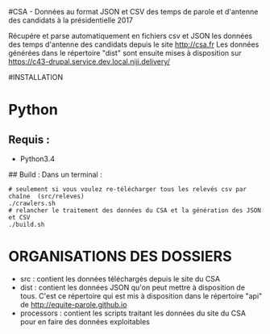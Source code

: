 #CSA - Données au format JSON et CSV des temps de parole et d'antenne des candidats à la présidentielle 2017

Récupére et parse automatiquement en fichiers csv et JSON les données des temps d'antenne des candidats depuis le site http://csa.fr
Les données générées dans le répertoire "dist" sont ensuite mises à disposition sur https://c43-drupal.service.dev.local.niji.delivery/

#INSTALLATION

# Python

## Requis :

- Python3.4

## Build :
Dans un terminal :
```shell
# seulement si vous voulez re-télécharger tous les relevés csv par chaîne  (src/releves)
./crawlers.sh
# relancher le traitement des données du CSA et la génération des JSON et CSV
./build.sh
```

# ORGANISATIONS DES DOSSIERS

- src : contient les données téléchargés depuis le site du CSA
- dist : contient les données JSON qu'on peut mettre à disposition de tous. C'est ce répertoire qui est mis à disposition dans le répertoire "api" de http://equite-parole.github.io
- processors : contient les scripts traitant les données du site du CSA pour en faire des données exploitables

